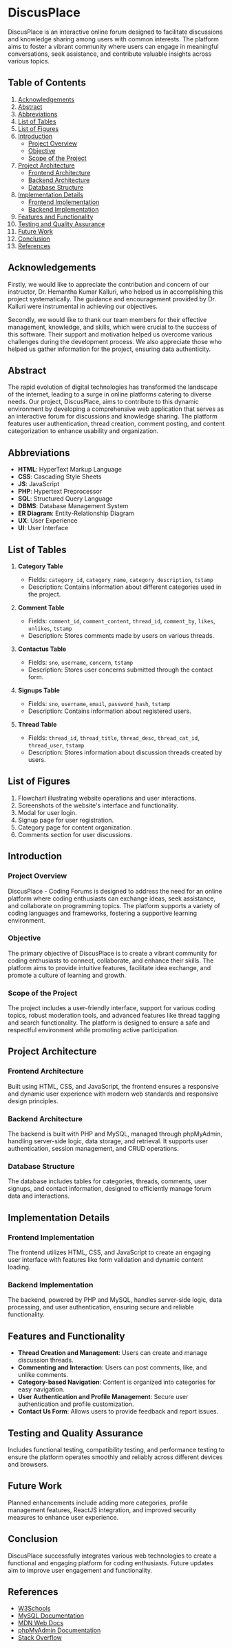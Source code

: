# DiscusPlace

DiscusPlace is an interactive online forum designed to facilitate discussions and knowledge sharing among users with common interests. The platform aims to foster a vibrant community where users can engage in meaningful conversations, seek assistance, and contribute valuable insights across various topics.

## Table of Contents

1. [Acknowledgements](#acknowledgements)
2. [Abstract](#abstract)
3. [Abbreviations](#abbreviations)
4. [List of Tables](#list-of-tables)
5. [List of Figures](#list-of-figures)
6. [Introduction](#introduction)
    - [Project Overview](#project-overview)
    - [Objective](#objective)
    - [Scope of the Project](#scope-of-the-project)
7. [Project Architecture](#project-architecture)
    - [Frontend Architecture](#frontend-architecture)
    - [Backend Architecture](#backend-architecture)
    - [Database Structure](#database-structure)
8. [Implementation Details](#implementation-details)
    - [Frontend Implementation](#frontend-implementation)
    - [Backend Implementation](#backend-implementation)
9. [Features and Functionality](#features-and-functionality)
10. [Testing and Quality Assurance](#testing-and-quality-assurance)
11. [Future Work](#future-work)
12. [Conclusion](#conclusion)
13. [References](#references)

## Acknowledgements

Firstly, we would like to appreciate the contribution and concern of our instructor, Dr. Hemantha Kumar Kalluri, who helped us in accomplishing this project systematically. The guidance and encouragement provided by Dr. Kalluri were instrumental in achieving our objectives.

Secondly, we would like to thank our team members for their effective management, knowledge, and skills, which were crucial to the success of this software. Their support and motivation helped us overcome various challenges during the development process. We also appreciate those who helped us gather information for the project, ensuring data authenticity.

## Abstract

The rapid evolution of digital technologies has transformed the landscape of the internet, leading to a surge in online platforms catering to diverse needs. Our project, DiscusPlace, aims to contribute to this dynamic environment by developing a comprehensive web application that serves as an interactive forum for discussions and knowledge sharing. The platform features user authentication, thread creation, comment posting, and content categorization to enhance usability and organization.

## Abbreviations

- **HTML**: HyperText Markup Language
- **CSS**: Cascading Style Sheets
- **JS**: JavaScript
- **PHP**: Hypertext Preprocessor
- **SQL**: Structured Query Language
- **DBMS**: Database Management System
- **ER Diagram**: Entity-Relationship Diagram
- **UX**: User Experience
- **UI**: User Interface

## List of Tables

1. **Category Table**
   - Fields: `category_id`, `category_name`, `category_description`, `tstamp`
   - Description: Contains information about different categories used in the project.

2. **Comment Table**
   - Fields: `comment_id`, `comment_content`, `thread_id`, `comment_by`, `likes`, `unlikes`, `tstamp`
   - Description: Stores comments made by users on various threads.

3. **Contactus Table**
   - Fields: `sno`, `username`, `concern`, `tstamp`
   - Description: Stores user concerns submitted through the contact form.

4. **Signups Table**
   - Fields: `sno`, `username`, `email`, `password_hash`, `tstamp`
   - Description: Contains information about registered users.

5. **Thread Table**
   - Fields: `thread_id`, `thread_title`, `thread_desc`, `thread_cat_id`, `thread_user`, `tstamp`
   - Description: Stores information about discussion threads created by users.

## List of Figures

1. Flowchart illustrating website operations and user interactions.
2. Screenshots of the website's interface and functionality.
3. Modal for user login.
4. Signup page for user registration.
5. Category page for content organization.
6. Comments section for user discussions.

## Introduction

### Project Overview

DiscusPlace - Coding Forums is designed to address the need for an online platform where coding enthusiasts can exchange ideas, seek assistance, and collaborate on programming topics. The platform supports a variety of coding languages and frameworks, fostering a supportive learning environment.

### Objective

The primary objective of DiscusPlace is to create a vibrant community for coding enthusiasts to connect, collaborate, and enhance their skills. The platform aims to provide intuitive features, facilitate idea exchange, and promote a culture of learning and growth.

### Scope of the Project

The project includes a user-friendly interface, support for various coding topics, robust moderation tools, and advanced features like thread tagging and search functionality. The platform is designed to ensure a safe and respectful environment while promoting active participation.

## Project Architecture

### Frontend Architecture

Built using HTML, CSS, and JavaScript, the frontend ensures a responsive and dynamic user experience with modern web standards and responsive design principles.

### Backend Architecture

The backend is built with PHP and MySQL, managed through phpMyAdmin, handling server-side logic, data storage, and retrieval. It supports user authentication, session management, and CRUD operations.

### Database Structure

The database includes tables for categories, threads, comments, user signups, and contact information, designed to efficiently manage forum data and interactions.

## Implementation Details

### Frontend Implementation

The frontend utilizes HTML, CSS, and JavaScript to create an engaging user interface with features like form validation and dynamic content loading.

### Backend Implementation

The backend, powered by PHP and MySQL, handles server-side logic, data processing, and user authentication, ensuring secure and reliable functionality.

## Features and Functionality

- **Thread Creation and Management**: Users can create and manage discussion threads.
- **Commenting and Interaction**: Users can post comments, like, and unlike comments.
- **Category-based Navigation**: Content is organized into categories for easy navigation.
- **User Authentication and Profile Management**: Secure user authentication and profile customization.
- **Contact Us Form**: Allows users to provide feedback and report issues.

## Testing and Quality Assurance

Includes functional testing, compatibility testing, and performance testing to ensure the platform operates smoothly and reliably across different devices and browsers.

## Future Work

Planned enhancements include adding more categories, profile management features, ReactJS integration, and improved security measures to enhance user experience.

## Conclusion

DiscusPlace successfully integrates various web technologies to create a functional and engaging platform for coding enthusiasts. Future updates aim to improve user engagement and functionality.

## References

- [W3Schools](https://www.w3schools.com)
- [MySQL Documentation](https://dev.mysql.com/doc/)
- [MDN Web Docs](https://developer.mozilla.org/)
- [phpMyAdmin Documentation](https://docs.phpmyadmin.net/)
- [Stack Overflow](https://stackoverflow.com)
